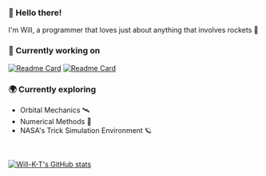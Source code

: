 ### 👋 Hello there!

I'm Will, a programmer that loves just about anything that involves rockets 🚀

### 🔭 Currently working on
[![Readme Card](https://github-readme-stats-beige-sigma-26.vercel.app/api/pin/?username=Will-K-T&repo=KSP-Automation&show_owner=true&theme=react)](https://github.com/Will-K-T/github-readme-stats)
[![Readme Card](https://github-readme-stats-beige-sigma-26.vercel.app/api/pin/?username=Will-K-T&repo=Rocket-Sim-Graphics&show_owner=true&theme=react)](https://github.com/Will-K-T/github-readme-stats)

### 🌍 Currently exploring

- Orbital Mechanics 🛰️
- Numerical Methods 🔢
- NASA's Trick Simulation Environment 🪐

<br>

[![Will-K-T's GitHub stats](https://github-readme-stats-beige-sigma-26.vercel.app/api/top-langs?username=Will-K-T&size_weight=0.5&count_weight=0.5&langs_count=4&layout=compact&theme=react)](https://github.com/Will-K-T/github-readme-stats)

